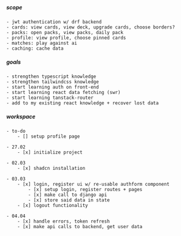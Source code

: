 ##### scope

    - jwt authentication w/ drf backend
    - cards: view cards, view deck, upgrade cards, choose borders?
    - packs: open packs, view packs, daily pack
    - profile: view profile, choose pinned cards
    - matches: play against ai
    - caching: cache data

##### goals

    - strengthen typescript knowledge
    - strengthen tailwindcss knowledge
    - start learning auth on front-end
    - start learning react data fetching (swr)
    - start learning tanstack-router
    - add to my existing react knowledge + recover lost data

##### workspace

    - to-do
        - [] setup profile page

    - 27.02
        - [x] initialize project

    - 02.03
        - [x] shadcn installation

    - 03.03
        - [x] login, register ui w/ re-usable authform component
            - [x] setup login, register routes + pages
            - [x] make call to django api
            - [x] store said data in state
        - [x] logout functionality

    - 04.04
        - [x] handle errors, token refresh
        - [x] make api calls to backend, get user data
